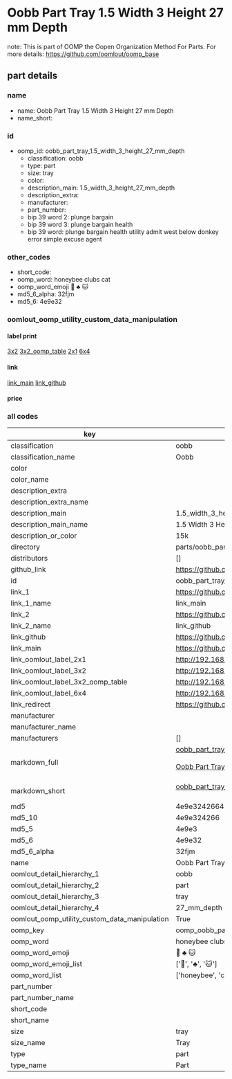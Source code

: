 # Oobb Part Tray 1.5 Width 3 Height 27 mm Depth  

note: This is part of OOMP the Oopen Organization Method For Parts. For more details: https://github.com/oomlout/oomp_base

##  part details
  







### name
* name: Oobb Part Tray 1.5 Width 3 Height 27 mm Depth
* name_short: 
### id
* oomp_id: oobb_part_tray_1.5_width_3_height_27_mm_depth
  * classification: oobb
  * type: part
  * size: tray
  * color: 
  * description_main: 1.5_width_3_height_27_mm_depth
  * description_extra: 
  * manufacturer: 
  * part_number: 
  * bip 39 word 2: plunge bargain
  * bip 39 word 3: plunge bargain health
  * bip 39 word: plunge bargain health utility admit west below donkey error simple excuse agent

### other_codes
* short_code: 
* oomp_word: honeybee clubs cat
* oomp_word_emoji :honeybee: :clubs: :cat:
* md5_6_alpha: 32fjm
* md5_6: 4e9e32






### oomlout_oomp_utility_custom_data_manipulation
#### label print
[3x2](http://192.168.1.245:1112/?label=oomp%2032fjm)
[3x2_oomp_table](http://192.168.1.108:1112/?label=oomp%2032fjm)
[2x1](http://192.168.1.242:1112/?label=oomp%2032fjm)
[6x4](http://192.168.1.55:1112/?label=oomp%2032fjm)    

#### link

[link_main](https://github.com/oomlout/oomlout_oomp_version_1_messy/tree/main/parts/oobb_part_tray_1.5_width_3_height_27_mm_depth) [link_github](https://github.com/oomlout/oomlout_oomp_version_1_messy/tree/main/parts/oobb_part_tray_1.5_width_3_height_27_mm_depth)                             

#### price







### all codes 
| key | value |  
| --- | --- |  
| classification | oobb |  
| classification_name | Oobb |  
| color |  |  
| color_name |  |  
| description_extra |  |  
| description_extra_name |  |  
| description_main | 1.5_width_3_height_27_mm_depth |  
| description_main_name | 1.5 Width 3 Height 27 mm Depth |  
| description_or_color | 15k |  
| directory | parts/oobb_part_tray_1.5_width_3_height_27_mm_depth |  
| distributors | [] |  
| github_link | https://github.com/oomlout/oomlout_oomp_part_src/tree/main/parts/oobb_part_tray_1.5_width_3_height_27_mm_depth |  
| id | oobb_part_tray_1.5_width_3_height_27_mm_depth |  
| link_1 | https://github.com/oomlout/oomlout_oomp_version_1_messy/tree/main/parts/oobb_part_tray_1.5_width_3_height_27_mm_depth |  
| link_1_name | link_main |  
| link_2 | https://github.com/oomlout/oomlout_oomp_version_1_messy/tree/main/parts/oobb_part_tray_1.5_width_3_height_27_mm_depth |  
| link_2_name | link_github |  
| link_github | https://github.com/oomlout/oomlout_oomp_version_1_messy/tree/main/parts/oobb_part_tray_1.5_width_3_height_27_mm_depth |  
| link_main | https://github.com/oomlout/oomlout_oomp_version_1_messy/tree/main/parts/oobb_part_tray_1.5_width_3_height_27_mm_depth |  
| link_oomlout_label_2x1 | http://192.168.1.242:1112/?label=oomp%2032fjm |  
| link_oomlout_label_3x2 | http://192.168.1.245:1112/?label=oomp%2032fjm |  
| link_oomlout_label_3x2_oomp_table | http://192.168.1.108:1112/?label=oomp%2032fjm |  
| link_oomlout_label_6x4 | http://192.168.1.55:1112/?label=oomp%2032fjm |  
| link_redirect | https://github.com/oomlout/oomlout_oomp_version_1_messy/tree/main/parts/oobb_part_tray_1.5_width_3_height_27_mm_depth |  
| manufacturer |  |  
| manufacturer_name |  |  
| manufacturers | [] |  
| markdown_full | [oobb_part_tray_1.5_width_3_height_27_mm_depth](none)<br>[](none)<br>[Oobb Part Tray 1.5 Width 3 Height 27 Mm Depth](none)<br><br> |  
| markdown_short | [oobb_part_tray_1.5_width_3_height_27_mm_depth](none)<br><br> |  
| md5 | 4e9e32426641229be581df04d444ad37 |  
| md5_10 | 4e9e324266 |  
| md5_5 | 4e9e3 |  
| md5_6 | 4e9e32 |  
| md5_6_alpha | 32fjm |  
| name | Oobb Part Tray 1.5 Width 3 Height 27 mm Depth |  
| oomlout_detail_hierarchy_1 | oobb |  
| oomlout_detail_hierarchy_2 | part |  
| oomlout_detail_hierarchy_3 | tray |  
| oomlout_detail_hierarchy_4 | 27_mm_depth |  
| oomlout_oomp_utility_custom_data_manipulation | True |  
| oomp_key | oomp_oobb_part_tray_1.5_width_3_height_27_mm_depth |  
| oomp_word | honeybee clubs cat |  
| oomp_word_emoji | :honeybee: :clubs: :cat: |  
| oomp_word_emoji_list | [':honeybee:', ':clubs:', ':cat:'] |  
| oomp_word_list | ['honeybee', 'clubs', 'cat'] |  
| part_number |  |  
| part_number_name |  |  
| short_code |  |  
| short_name |  |  
| size | tray |  
| size_name | Tray |  
| type | part |  
| type_name | Part |  
